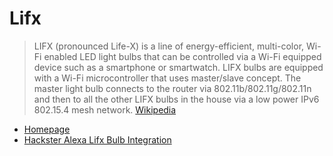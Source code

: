 # Lifx

> LIFX (pronounced Life-X) is a line of energy-efficient, multi-color, Wi-Fi enabled LED light bulbs that can be controlled via a Wi-Fi equipped device such as a smartphone or smartwatch. LIFX bulbs are equipped with a Wi-Fi microcontroller that uses master/slave concept. The master light bulb connects to the router via 802.11b/802.11g/802.11n and then to all the other LIFX bulbs in the house via a low power IPv6 802.15.4 mesh network. [Wikipedia](https://en.wikipedia.org/wiki/LIFX)

- [Homepage](http://www.lifx.com/)
- [Hackster Alexa Lifx Bulb Integration](https://www.hackster.io/tushar-chugh/alexa-lifx-bulb-integration-38e6e8?ref=challenge&ref_id=38&offset=53)
